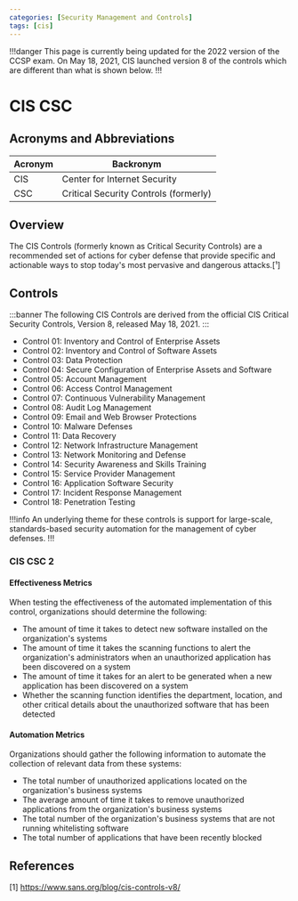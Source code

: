 ```yaml
---
categories: [Security Management and Controls]
tags: [cis]
---
```


!!!danger
This page is currently being updated for the 2022 version of the CCSP exam. On May 18, 2021, CIS launched version 8 of the controls which are different than what is shown below.
!!!

# CIS CSC

## Acronyms and Abbreviations

| Acronym | Backronym |
| - | - |
| CIS | Center for Internet Security |
| CSC | Critical Security Controls (formerly) |

## Overview

The CIS Controls (formerly known as Critical Security Controls) are a recommended set of actions for cyber defense that provide specific and actionable ways to stop today's most pervasive and dangerous attacks.[¹]

## Controls

:::banner
The following CIS Controls are derived from the official CIS Critical Security Controls, Version 8, released May 18, 2021.
:::

- Control 01: Inventory and Control of Enterprise Assets
- Control 02: Inventory and Control of Software Assets
- Control 03: Data Protection
- Control 04: Secure Configuration of Enterprise Assets and Software
- Control 05: Account Management
- Control 06: Access Control Management
- Control 07: Continuous Vulnerability Management
- Control 08: Audit Log Management
- Control 09: Email and Web Browser Protections
- Control 10: Malware Defenses
- Control 11: Data Recovery
- Control 12: Network Infrastructure Management
- Control 13: Network Monitoring and Defense
- Control 14: Security Awareness and Skills Training
- Control 15: Service Provider Management
- Control 16: Application Software Security
- Control 17: Incident Response Management
- Control 18: Penetration Testing

!!!info
An underlying theme for these controls is support for large-scale, standards-based security automation for the management of cyber defenses.
!!!

### CIS CSC 2

#### Effectiveness Metrics

When testing the effectiveness of the automated implementation of this control, organizations should determine the following:

- The amount of time it takes to detect new software installed on the organization's systems
- The amount of time it takes the scanning functions to alert the organization's administrators when an unauthorized application has been discovered on a system
- The amount of time it takes for an alert to be generated when a new application has been discovered on a system
- Whether the scanning function identifies the department, location, and other critical details about the unauthorized software that has been detected

#### Automation Metrics

Organizations should gather the following information to automate the collection of relevant data from these systems:

- The total number of unauthorized applications located on the organization's business systems
- The average amount of time it takes to remove unauthorized applications from the organization's business systems
- The total number of the organization's business systems that are not running whitelisting software
- The total number of applications that have been recently blocked

## References

[1] https://www.sans.org/blog/cis-controls-v8/